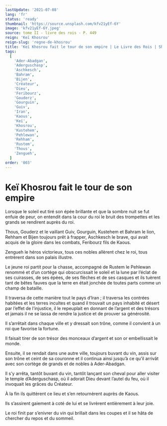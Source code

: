 ```yaml
---
lastUpdate: '2021-07-08'
lang: 'fr'
status: 'ready'
thumbnail: 'https://source.unsplash.com/kfv21yEf-6Y'
image: 'kfv21yEf-6Y.jpeg'
source: tome II - livre des rois - P. 449
reign: 'Keï Khosrou'
reign-slug: 'regne-de-khosrou'
title: 'Keï Khosrou fait le tour de son empire | Le Livre des Rois | Shâhnâmeh'
tags:
  [
    'Ader-Abadgan',
    'Aderguschasp',
    'Aschkesch',
    'Bahram',
    'Bijen',
    'Créateur',
    'Dieu',
    'Feribourz',
    'Gouderz',
    'Gourguin',
    'Guiv',
    'Iran',
    'Kaous',
    'Keï',
    'Khosrou',
    'Kustehem',
    'Pehlewan',
    'Rehham',
    'Rustem',
    'Thous',
    'Zengueh',
  ]
order: '003'
---
```


<!-- LTeX: language=fr -->

# Keï Khosrou fait le tour de son empire

Lorsque le soleil eut tiré son épée brillante et que la sombre nuit se fut enfuie de peur, on entendit dans la cour du roi le bruit des trompettes et les grands se rendirent auprès du roi.

Thous, Gouderz et le vaillant Guiv, Gourguin, Kustehem et Bahram le lion, Rehham et Bijen toujours prêt à frapper, Aschkesch le brave, qui avait acquis de la gloire dans les combats, Feribourz fils de Kaous.

Zengueh le héros victorieux, tous ces nobles allèrent chez le roi, tous entrèrent dans son palais illustre.

Le jeune roi partit pour la chasse, accompagné de Rustem le Pehlewan renommé et d’un cortège qui obscurcissait le soleil et la lune par l’éclat de ses cuirasses, de ses épées, de ses flèches et de ses casques et ils tuèrent tant de bêtes fauves que la terre en était jonchée de toutes parts comme un champ de bataille.

Il traversa de cette manière tout le pays d’Iran ; il traversa les contrées habitées et les terres incultes et quand il trouvait un pays inhabité et désert par l’effet de l’injustice, il le repeuplait en donnant de l’argent et des trésors et jamais il ne se lassa de rendre la justice et de prouver sa générosité.

Il s’arrêtait dans chaque ville et y dressait son trône, comme il convient à un roi que favorise la fortune.

Il faisait tirer de son trésor des monceaux d’argent et son or embellissait le monde.

Ensuite, il se rendait dans une autre ville, toujours buvant du vin, assis sur son trône et ceint de sa couronne et il continua ainsi jusqu’à ce qu’il arrivât avec son cortège de grands et de nobles à Ader-Abadgan.

Il s’y arrêta, tantôt buvant du vin, tantôt lançant son cheval pour aller visiter le temple d’Aderguschasp, où il adorait Dieu devant l’autel du feu, où il invoquait les grâces du Créateur.

À la fin ils quittèrent ce lieu et s’en retournèrent auprès de Kaous.

Ils s’assirent gaiement à coté de lui et se livrèrent entièrement à leur joie.

Le roi finit par s’enivrer du vin qui brillait dans les coupes et il se hâta de chercher du repos et du sommeil.
